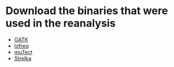 <br><br>

# Download the binaries that were used in the reanalysis

- [GATK](https://software.broadinstitute.org/gatk/download/)
- [lofreq](https://sourceforge.net/projects/lofreq/)
- [muTect](https://software.broadinstitute.org/gatk/download/mutect)
- [Strelka](http://csb5.github.io/lofreq/installation/)

<br><br>